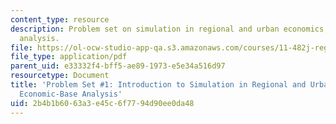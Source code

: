 ```yaml
---
content_type: resource
description: Problem set on simulation in regional and urban economics, and economic-base
  analysis.
file: https://ol-ocw-studio-app-qa.s3.amazonaws.com/courses/11-482j-regional-socioeconomic-impact-analyses-and-modeling-fall-2008/2b4b1b6063a3e45c6f7794d90ee0da48_pset1.pdf
file_type: application/pdf
parent_uid: e33332f4-bff5-ae89-1973-e5e34a516d97
resourcetype: Document
title: 'Problem Set #1: Introduction to Simulation in Regional and Urban Economics:
  Economic-Base Analysis'
uid: 2b4b1b60-63a3-e45c-6f77-94d90ee0da48
---
```

